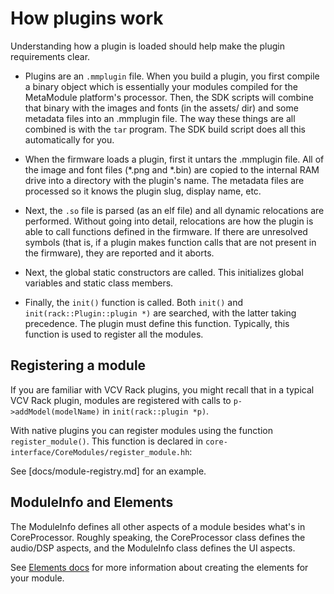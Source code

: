 # How plugins work

Understanding how a plugin is loaded should help make the plugin requirements clear.

- Plugins are an `.mmplugin` file. When you build a plugin, you first compile a
  binary object which is essentially your modules compiled for the MetaModule
  platform's processor. Then, the SDK scripts will combine that binary with the
  images and fonts (in the assets/ dir) and some metadata files into an .mmplugin file.
  The way these things are all combined is with the `tar` program. The SDK
  build script does all this automatically for you.

- When the firmware loads a plugin, first it untars the .mmplugin file. All of
  the image and font files (*.png and *.bin) are copied to the internal RAM
  drive into a directory with the plugin's name. The metadata files are processed
  so it knows the plugin slug, display name, etc.

- Next, the `.so` file is parsed (as an elf file) and all dynamic relocations
  are performed. Without going into detail, relocations are how the plugin is
  able to call functions defined in the firmware.
  If there are unresolved symbols (that is, if a plugin makes function calls
  that are not present in the firmware), they are reported and it aborts.

- Next, the global static constructors are called. This initializes global
  variables and static class members.

- Finally, the `init()` function is called. Both `init()` and
  `init(rack::Plugin::plugin *)` are searched, with the latter taking
  precedence. The plugin must define this function. Typically, this function
  is used to register all the modules.

## Registering a module

If you are familiar with VCV Rack plugins, you might recall that in a typical
VCV Rack plugin, modules are registered with calls to `p->addModel(modelName)`
in `init(rack::plugin *p)`. 

With native plugins you can register modules using the function
`register_module()`. This function is declared in
`core-interface/CoreModules/register_module.hh`:

See [docs/module-registry.md] for an example.


## ModuleInfo and Elements

The ModuleInfo defines all other aspects of a module besides what's in CoreProcessor.
Roughly speaking, the CoreProcessor class defines the audio/DSP aspects, and the ModuleInfo
class defines the UI aspects.

See [Elements docs](elements.md) for more information about creating the elements for your module.


